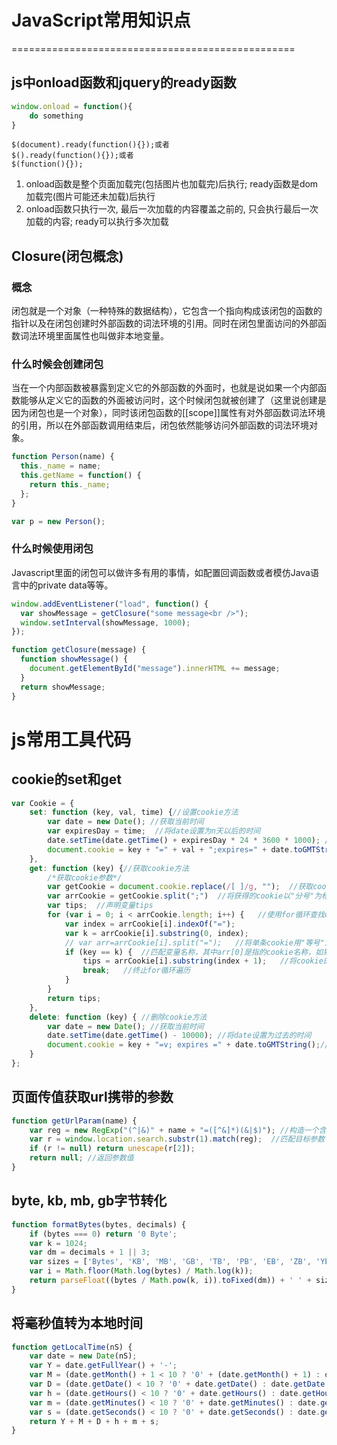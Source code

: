 # JavaScript常用知识点
=================================================
## js中onload函数和jquery的ready函数
```JavaScript
window.onload = function(){
	do something
}
```
```jQuery
$(document).ready(function(){});或者
$().ready(function(){});或者
$(function(){});
```
1. onload函数是整个页面加载完(包括图片也加载完)后执行; ready函数是dom加载完(图片可能还未加载)后执行
2. onload函数只执行一次, 最后一次加载的内容覆盖之前的, 只会执行最后一次加载的内容; ready可以执行多次加载

## Closure(闭包概念)
### 概念
闭包就是一个对象（一种特殊的数据结构），它包含一个指向构成该闭包的函数的指针以及在闭包创建时外部函数的词法环境的引用。同时在闭包里面访问的外部函数词法环境里面属性也叫做非本地变量。
### 什么时候会创建闭包
当在一个内部函数被暴露到定义它的外部函数的外面时，也就是说如果一个内部函数能够从定义它的函数的外面被访问时，这个时候闭包就被创建了（这里说创建是因为闭包也是一个对象），同时该闭包函数的[[scope]]属性有对外部函数词法环境的引用，所以在外部函数调用结束后，闭包依然能够访问外部函数的词法环境对象。
```javascript
function Person(name) {
  this._name = name;
  this.getName = function() {
    return this._name;
  };
}

var p = new Person();
```
### 什么时候使用闭包
Javascript里面的闭包可以做许多有用的事情，如配置回调函数或者模仿Java语言中的private data等等。
```javascript
window.addEventListener("load", function() {
  var showMessage = getClosure("some message<br />");
  window.setInterval(showMessage, 1000);
});

function getClosure(message) {
  function showMessage() {
    document.getElementById("message").innerHTML += message;
  }
  return showMessage;
}
```

# js常用工具代码
## cookie的set和get
```javascript
var Cookie = {
	set: function (key, val, time) {//设置cookie方法
		var date = new Date(); //获取当前时间
		var expiresDay = time;  //将date设置为n天以后的时间
		date.setTime(date.getTime() + expiresDay * 24 * 3600 * 1000); //格式化为cookie识别的时间
		document.cookie = key + "=" + val + ";expires=" + date.toGMTString();  //设置cookie
	},
	get: function (key) {//获取cookie方法
		/*获取cookie参数*/
		var getCookie = document.cookie.replace(/[ ]/g, "");  //获取cookie，并且将获得的cookie格式化，去掉空格字符
		var arrCookie = getCookie.split(";")  //将获得的cookie以"分号"为标识 将cookie保存到arrCookie的数组中
		var tips;  //声明变量tips
		for (var i = 0; i < arrCookie.length; i++) {   //使用for循环查找cookie中的tips变量
			var index = arrCookie[i].indexOf("=");
			var k = arrCookie[i].substring(0, index);
			// var arr=arrCookie[i].split("=");   //将单条cookie用"等号"为标识，将单条cookie保存为arr数组
			if (key == k) {  //匹配变量名称，其中arr[0]是指的cookie名称，如果该条变量为tips则执行判断语句中的赋值操作
				tips = arrCookie[i].substring(index + 1);   //将cookie的值赋给变量tips
				break;   //终止for循环遍历
			}
		}
		return tips;
	},
	delete: function (key) { //删除cookie方法
		var date = new Date(); //获取当前时间
		date.setTime(date.getTime() - 10000); //将date设置为过去的时间
		document.cookie = key + "=v; expires =" + date.toGMTString();//设置cookie
	}
};
```
## 页面传值获取url携带的参数
```javascript
function getUrlParam(name) {
	var reg = new RegExp("(^|&)" + name + "=([^&]*)(&|$)"); //构造一个含有目标参数的正则表达式对象
	var r = window.location.search.substr(1).match(reg);  //匹配目标参数
	if (r != null) return unescape(r[2]);
	return null; //返回参数值
}
```
## byte, kb, mb, gb字节转化
```javascript
function formatBytes(bytes, decimals) {
	if (bytes === 0) return '0 Byte';
	var k = 1024;
	var dm = decimals + 1 || 3;
	var sizes = ['Bytes', 'KB', 'MB', 'GB', 'TB', 'PB', 'EB', 'ZB', 'YB'];
	var i = Math.floor(Math.log(bytes) / Math.log(k));
	return parseFloat((bytes / Math.pow(k, i)).toFixed(dm)) + ' ' + sizes[i];
}
```
## 将毫秒值转为本地时间
```javascript
function getLocalTime(nS) {
	var date = new Date(nS);
	var Y = date.getFullYear() + '-';
	var M = (date.getMonth() + 1 < 10 ? '0' + (date.getMonth() + 1) : date.getMonth() + 1) + '-';
	var D = (date.getDate() < 10 ? '0' + date.getDate() : date.getDate()) + ' ';
	var h = (date.getHours() < 10 ? '0' + date.getHours() : date.getHours()) + ':';
	var m = (date.getMinutes() < 10 ? '0' + date.getMinutes() : date.getMinutes()) + ':';
	var s = (date.getSeconds() < 10 ? '0' + date.getSeconds() : date.getSeconds());
	return Y + M + D + h + m + s;
}
```
